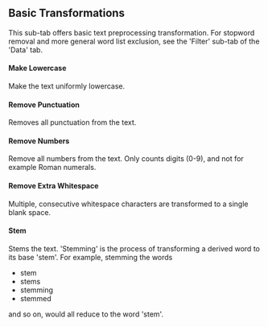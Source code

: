 ## Basic Transformations

This sub-tab offers basic text preprocessing transformation.  For stopword
removal and more general word list exclusion, see the 'Filter' sub-tab
of the 'Data' tab.



#### Make Lowercase

Make the text uniformly lowercase.


#### Remove Punctuation

Removes all punctuation from the text.


#### Remove Numbers

Remove all numbers from the text.  Only counts digits (0-9), and not
for example Roman numerals.


#### Remove Extra Whitespace

Multiple, consecutive whitespace characters are transformed to a
single blank space.


#### Stem

Stems the text.  'Stemming' is the process of transforming a derived
word to its base 'stem'.  For example, stemming the words

* stem
* stems
* stemming
* stemmed

and so on, would all reduce to the word 'stem'.


